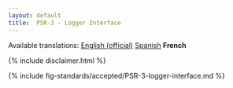 ```yaml
---
layout: default
title:  PSR-3 - Logger Interface
---
```


<nav id="lngmenu">
  Available translations:
  <a href="/psr/psr-3">English (official)</a>
  <a href="/psr/psr-3/es">Spanish</a>
  <b>French</b>
</nav>

{% include disclaimer.html %}

{% include fig-standards/accepted/PSR-3-logger-interface.md %}
